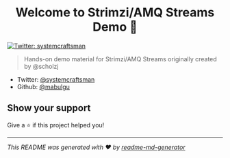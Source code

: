 <h1 align="center">Welcome to Strimzi/AMQ Streams Demo 👋</h1>
<p>
  <a href="https://twitter.com/systemcraftsman">
    <img alt="Twitter: systemcraftsman" src="https://img.shields.io/twitter/follow/systemcraftsman.svg?style=social" target="_blank" />
  </a>
</p>

> Hands-on demo material for Strimzi/AMQ Streams originally created by @scholzj

- Twitter: [@systemcraftsman](https://twitter.com/systemcraftsman)
- Github: [@mabulgu](https://github.com/mabulgu)

## Show your support

Give a ⭐️ if this project helped you!

---

_This README was generated with ❤️ by [readme-md-generator](https://github.com/kefranabg/readme-md-generator)_
